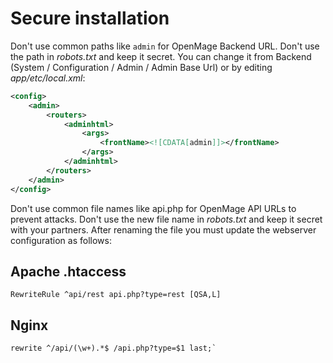 # Secure installation

Don't use common paths like `admin` for OpenMage Backend URL. Don't use the path in _robots.txt_ and keep it secret. You can change it from Backend (System / Configuration / Admin / Admin Base Url) or by editing _app/etc/local.xml_:

```xml
<config>
    <admin>
        <routers>
            <adminhtml>
                <args>
                    <frontName><![CDATA[admin]]></frontName>
                </args>
            </adminhtml>
        </routers>
    </admin>
</config>
```

Don't use common file names like api.php for OpenMage API URLs to prevent attacks. Don't use the new file name in _robots.txt_ and keep it secret with your partners. After renaming the file you must update the webserver configuration as follows:

## Apache .htaccess

```
RewriteRule ^api/rest api.php?type=rest [QSA,L]
```

## Nginx

```
rewrite ^/api/(\w+).*$ /api.php?type=$1 last;`
```
